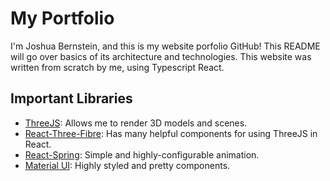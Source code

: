 # My Portfolio  

I'm Joshua Bernstein, and this is my website porfolio GitHub! This README will go over basics of its architecture and technologies. This website was written from scratch by me, using Typescript React.

## Important Libraries
* [ThreeJS](https://threejs.org/): Allows me to render 3D models and scenes.
* [React-Three-Fibre](https://r3f.docs.pmnd.rs/getting-started/introduction): Has many helpful components for using ThreeJS in React.
* [React-Spring](https://www.react-spring.dev/): Simple and highly-configurable animation.
* [Material UI](https://mui.com/): Highly styled and pretty components.
